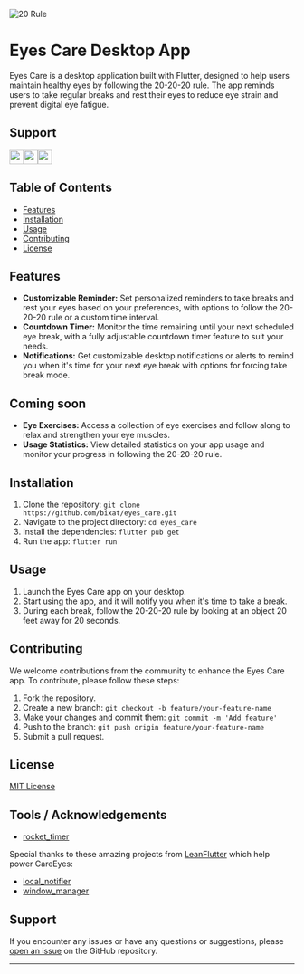 ![20 Rule](https://www.oramca.com/files/2017/02/s5_e0957a473a85a399c5dd742497e7c8c2.jpg)

# Eyes Care Desktop App

Eyes Care is a desktop application built with Flutter, designed to help users maintain healthy eyes by following the 20-20-20 rule. The app reminds users to take regular breaks and rest their eyes to reduce eye strain and prevent digital eye fatigue.

## Support
<a href="https://github.com/bixat/eyes_care/releases/latest/download/EyesCaremacOS.dmg"><img src="https://img.shields.io/badge/mac%20os-000000?style=for-the-badge&logo=macos&logoColor=F0F0F0" height=25></a><a href="https://github.com/bixat/eyes_care/releases/latest/download/EyesCareWindows.zip"><img src="https://img.shields.io/badge/Windows-0078D6?style=for-the-badge&logo=windows&logoColor=white" height=25></a><a href="https://github.com/bixat/eyes_care/releases/latest/download/EyesCareLinux.tar.gz"><img src="https://img.shields.io/badge/Linux-FCC624?style=for-the-badge&logo=linux&logoColor=black" height=25></a>




## Table of Contents

- [Features](#features)
- [Installation](#installation)
- [Usage](#usage)
- [Contributing](#contributing)
- [License](#license)

## Features

- **Customizable Reminder:** Set personalized reminders to take breaks and rest your eyes based on your preferences, with options to follow the 20-20-20 rule or a custom time interval.
- **Countdown Timer:** Monitor the time remaining until your next scheduled eye break, with a fully adjustable countdown timer feature to suit your needs.
- **Notifications:** Get customizable desktop notifications or alerts to remind you when it's time for your next eye break with options for forcing take break mode.

## Coming soon

- **Eye Exercises:** Access a collection of eye exercises and follow along to relax and strengthen your eye muscles.
- **Usage Statistics:** View detailed statistics on your app usage and monitor your progress in following the 20-20-20 rule.

## Installation

1. Clone the repository: `git clone https://github.com/bixat/eyes_care.git`
2. Navigate to the project directory: `cd eyes_care`
3. Install the dependencies: `flutter pub get`
4. Run the app: `flutter run`

## Usage

1. Launch the Eyes Care app on your desktop.
2. Start using the app, and it will notify you when it's time to take a break.
4. During each break, follow the 20-20-20 rule by looking at an object 20 feet away for 20 seconds.

## Contributing

We welcome contributions from the community to enhance the Eyes Care app. To contribute, please follow these steps:

1. Fork the repository.
2. Create a new branch: `git checkout -b feature/your-feature-name`
3. Make your changes and commit them: `git commit -m 'Add feature'`
4. Push to the branch: `git push origin feature/your-feature-name`
5. Submit a pull request.

## License

[MIT License](/LICENSE)

## Tools / Acknowledgements

- [rocket_timer](https://pub.dev/packages/rocket_timer)

Special thanks to these amazing projects from [LeanFlutter](https://github.com/leanflutter) which help power CareEyes:

- [local_notifier](https://pub.dev/packages/local_notifier)
- [window_manager](https://pub.dev/packages/window_manager)

## Support

If you encounter any issues or have any questions or suggestions, please [open an issue](https://github.com/bixat/eyes_care/issues) on the GitHub repository.

---
